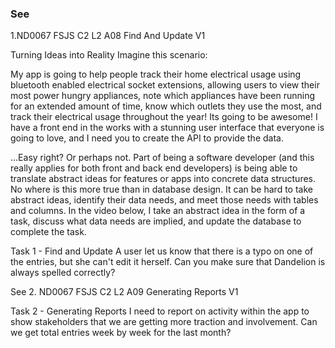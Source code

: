 ### See
1.ND0067 FSJS C2 L2 A08 Find And Update V1

Turning Ideas into Reality
Imagine this scenario:

My app is going to help people track their home electrical usage using bluetooth enabled electrical socket extensions, allowing users to view their most power hungry appliances, note which appliances have been running for an extended amount of time, know which outlets they use the most, and track their electrical usage throughout the year! Its going to be awesome! I have a front end in the works with a stunning user interface that everyone is going to love, and I need you to create the API to provide the data.

...Easy right? Or perhaps not. Part of being a software developer (and this really applies for both front and back end developers) is being able to translate abstract ideas for features or apps into concrete data structures. No where is this more true than in database design. It can be hard to take abstract ideas, identify their data needs, and meet those needs with tables and columns. In the video below, I take an abstract idea in the form of a task, discuss what data needs are implied, and update the database to complete the task.

Task 1 - Find and Update
A user let us know that there is a typo on one of the entries, but she can't edit it herself. Can you make sure that Dandelion is always spelled correctly?

See
2. ND0067 FSJS C2 L2 A09 Generating Reports V1

Task 2 - Generating Reports
I need to report on activity within the app to show stakeholders that we are getting more traction and involvement. Can we get total entries week by week for the last month?